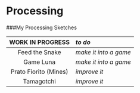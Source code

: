 # Processing
###My Processing Sketches

| WORK IN PROGRESS      | *to do*               |
|:---------------------:|:----------------------|
| Feed the Snake        | *make it into a game* |
| Game Luna             | *make it into a game* |
| Prato Fiorito (Mines) | *improve it*          |
| Tamagotchi            | *improve it*          |
